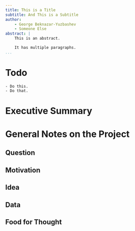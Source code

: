 ```yaml
---
title: This is a Title
subtitle: And This is a Subtitle
author: 
    - George Beknazar-Yuzbashev
    - Someone Else
abstract: |
    This is an abstract.

    It has multiple paragraphs.
...
```



# Todo
	- Do this.
	- Do that.

# Executive Summary

# General Notes on the Project

## Question

## Motivation

## Idea

## Data

## Food for Thought
